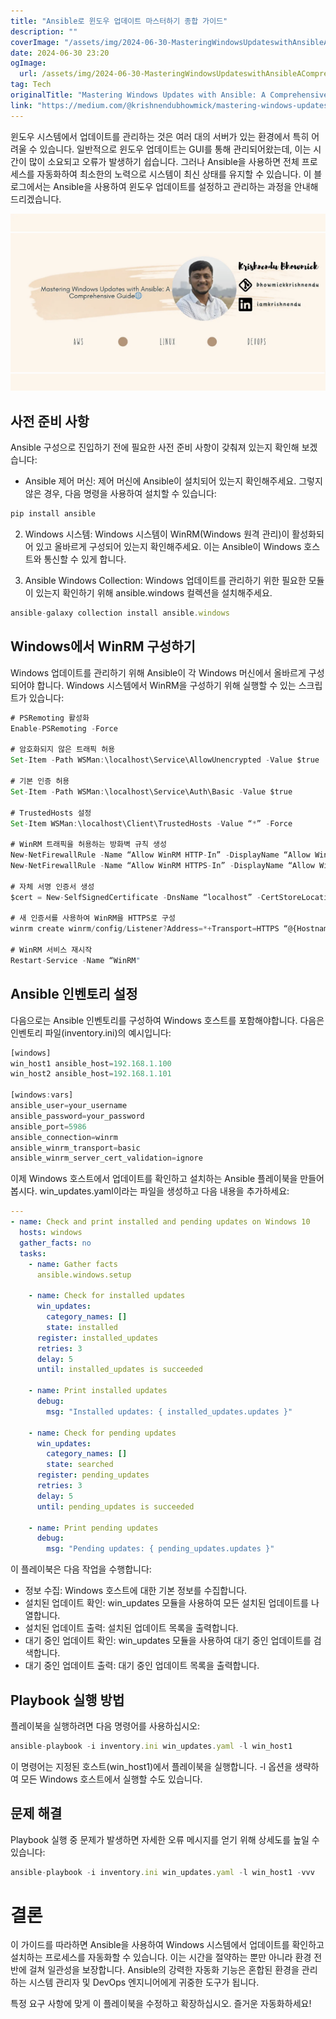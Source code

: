 ```yaml
---
title: "Ansible로 윈도우 업데이트 마스터하기 종합 가이드"
description: ""
coverImage: "/assets/img/2024-06-30-MasteringWindowsUpdateswithAnsibleAComprehensiveGuide_0.png"
date: 2024-06-30 23:20
ogImage: 
  url: /assets/img/2024-06-30-MasteringWindowsUpdateswithAnsibleAComprehensiveGuide_0.png
tag: Tech
originalTitle: "Mastering Windows Updates with Ansible: A Comprehensive Guide"
link: "https://medium.com/@krishnendubhowmick/mastering-windows-updates-with-ansible-a-comprehensive-guide-6272bc13d58b"
---
```



윈도우 시스템에서 업데이트를 관리하는 것은 여러 대의 서버가 있는 환경에서 특히 어려울 수 있습니다. 일반적으로 윈도우 업데이트는 GUI를 통해 관리되어왔는데, 이는 시간이 많이 소요되고 오류가 발생하기 쉽습니다. 그러나 Ansible을 사용하면 전체 프로세스를 자동화하여 최소한의 노력으로 시스템이 최신 상태를 유지할 수 있습니다. 이 블로그에서는 Ansible을 사용하여 윈도우 업데이트를 설정하고 관리하는 과정을 안내해 드리겠습니다.

![이미지](/assets/img/2024-06-30-MasteringWindowsUpdateswithAnsibleAComprehensiveGuide_0.png)

## 사전 준비 사항

Ansible 구성으로 진입하기 전에 필요한 사전 준비 사항이 갖춰져 있는지 확인해 보겠습니다:

<div class="content-ad"></div>

- Ansible 제어 머신: 제어 머신에 Ansible이 설치되어 있는지 확인해주세요. 그렇지 않은 경우, 다음 명령을 사용하여 설치할 수 있습니다:

```js
pip install ansible
```

2. Windows 시스템: Windows 시스템이 WinRM(Windows 원격 관리)이 활성화되어 있고 올바르게 구성되어 있는지 확인해주세요. 이는 Ansible이 Windows 호스트와 통신할 수 있게 합니다.

3. Ansible Windows Collection: Windows 업데이트를 관리하기 위한 필요한 모듈이 있는지 확인하기 위해 ansible.windows 컬렉션을 설치해주세요.

<div class="content-ad"></div>

```js
ansible-galaxy collection install ansible.windows
```

## Windows에서 WinRM 구성하기

Windows 업데이트를 관리하기 위해 Ansible이 각 Windows 머신에서 올바르게 구성되어야 합니다. Windows 시스템에서 WinRM을 구성하기 위해 실행할 수 있는 스크립트가 있습니다:

```js
# PSRemoting 활성화
Enable-PSRemoting -Force

# 암호화되지 않은 트래픽 허용
Set-Item -Path WSMan:\localhost\Service\AllowUnencrypted -Value $true

# 기본 인증 허용
Set-Item -Path WSMan:\localhost\Service\Auth\Basic -Value $true

# TrustedHosts 설정
Set-Item WSMan:\localhost\Client\TrustedHosts -Value “*” -Force

# WinRM 트래픽을 허용하는 방화벽 규칙 생성
New-NetFirewallRule -Name “Allow WinRM HTTP-In” -DisplayName “Allow WinRM HTTP-In” -Protocol TCP -LocalPort 5985 -Action Allow -Profile Any
New-NetFirewallRule -Name “Allow WinRM HTTPS-In” -DisplayName “Allow WinRM HTTPS-In” -Protocol TCP -LocalPort 5986 -Action Allow -Profile Any

# 자체 서명 인증서 생성
$cert = New-SelfSignedCertificate -DnsName “localhost” -CertStoreLocation Cert:\LocalMachine\My

# 새 인증서를 사용하여 WinRM을 HTTPS로 구성
winrm create winrm/config/Listener?Address=*+Transport=HTTPS “@{Hostname=`”localhost`”;CertificateThumbprint=`”$($cert.Thumbprint)`”}”

# WinRM 서비스 재시작
Restart-Service -Name “WinRM"
```

<div class="content-ad"></div>

## Ansible 인벤토리 설정

다음으로는 Ansible 인벤토리를 구성하여 Windows 호스트를 포함해야합니다. 다음은 인벤토리 파일(inventory.ini)의 예시입니다:

```js
[windows]
win_host1 ansible_host=192.168.1.100
win_host2 ansible_host=192.168.1.101

[windows:vars]
ansible_user=your_username
ansible_password=your_password
ansible_port=5986
ansible_connection=winrm
ansible_winrm_transport=basic
ansible_winrm_server_cert_validation=ignore
```

<div class="content-ad"></div>

이제 Windows 호스트에서 업데이트를 확인하고 설치하는 Ansible 플레이북을 만들어봅시다. win_updates.yaml이라는 파일을 생성하고 다음 내용을 추가하세요:

```yaml
---
- name: Check and print installed and pending updates on Windows 10
  hosts: windows
  gather_facts: no
  tasks:
    - name: Gather facts
      ansible.windows.setup

    - name: Check for installed updates
      win_updates:
        category_names: []
        state: installed
      register: installed_updates
      retries: 3
      delay: 5
      until: installed_updates is succeeded

    - name: Print installed updates
      debug:
        msg: "Installed updates: { installed_updates.updates }"

    - name: Check for pending updates
      win_updates:
        category_names: []
        state: searched
      register: pending_updates
      retries: 3
      delay: 5
      until: pending_updates is succeeded

    - name: Print pending updates
      debug:
        msg: "Pending updates: { pending_updates.updates }"
```

이 플레이북은 다음 작업을 수행합니다:

- 정보 수집: Windows 호스트에 대한 기본 정보를 수집합니다.
- 설치된 업데이트 확인: win_updates 모듈을 사용하여 모든 설치된 업데이트를 나열합니다.
- 설치된 업데이트 출력: 설치된 업데이트 목록을 출력합니다.
- 대기 중인 업데이트 확인: win_updates 모듈을 사용하여 대기 중인 업데이트를 검색합니다.
- 대기 중인 업데이트 출력: 대기 중인 업데이트 목록을 출력합니다.

<div class="content-ad"></div>

## Playbook 실행 방법

플레이북을 실행하려면 다음 명령어를 사용하십시오:

```js
ansible-playbook -i inventory.ini win_updates.yaml -l win_host1
```

이 명령어는 지정된 호스트(win_host1)에서 플레이북을 실행합니다. -l 옵션을 생략하여 모든 Windows 호스트에서 실행할 수도 있습니다.

<div class="content-ad"></div>

## 문제 해결

Playbook 실행 중 문제가 발생하면 자세한 오류 메시지를 얻기 위해 상세도를 높일 수 있습니다:

```js
ansible-playbook -i inventory.ini win_updates.yaml -l win_host1 -vvv
```

# 결론

<div class="content-ad"></div>

이 가이드를 따라하면 Ansible을 사용하여 Windows 시스템에서 업데이트를 확인하고 설치하는 프로세스를 자동화할 수 있습니다. 이는 시간을 절약하는 뿐만 아니라 환경 전반에 걸쳐 일관성을 보장합니다. Ansible의 강력한 자동화 기능은 혼합된 환경을 관리하는 시스템 관리자 및 DevOps 엔지니어에게 귀중한 도구가 됩니다.

특정 요구 사항에 맞게 이 플레이북을 수정하고 확장하십시오. 즐거운 자동화하세요!